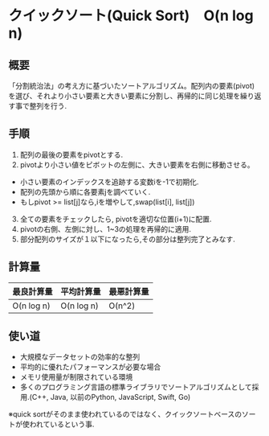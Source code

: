 # クイックソート(Quick Sort)　O(n log n)
## 概要
「分割統治法」の考え方に基づいたソートアルゴリズム。配列内の要素(pivot)を選び、それより小さい要素と大きい要素に分割し、再帰的に同じ処理を繰り返す事で整列を行う.
## 手順
1. 配列の最後の要素をpivotとする.
2. pivotより小さい値をピボットの左側に、大きい要素を右側に移動させる。
- 小さい要素のインデックスを追跡する変数iを-1で初期化.
- 配列の先頭から順に各要素jを調べていく.
- もしpivot >= list[j]なら,iを増やして,swap(list[i], list[j])
3. 全ての要素をチェックしたら, pivotを適切な位置(i+1)に配置.
4. pivotの右側、左側に対し、1~3の処理を再帰的に適用.
5. 部分配列のサイズが１以下になったら,その部分は整列完了とみなす.
## 計算量
| 最良計算量 | 平均計算量 | 最悪計算量 | 
|------------|------------|------------|
| O(n log n) | O(n log n) | O(n^2) | 
## 使い道
- 大規模なデータセットの効率的な整列
- 平均的に優れたパフォーマンスが必要な場合
- メモリ使用量が制限されている環境
- 多くのプログラミング言語の標準ライブラリでソートアルゴリズムとして採用.(C++, Java, 以前のPython, JavaScript, Swift, Go)

※quick sortがそのまま使われているのではなく、クイックソートベースのソートが使われているという事.
